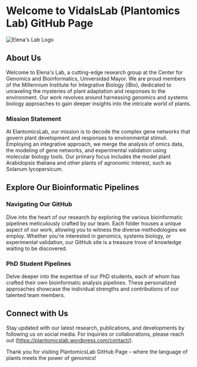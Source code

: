 # Welcome to VidalsLab (Plantomics Lab) GitHub Page

![Elena's Lab Logo](https://plantomicslab.files.wordpress.com/2018/09/plantomics_vrt_color_bajada.png?w=1086&h=545)

## About Us

Welcome to Elena's Lab, a cutting-edge research group at the Center for Genomics and Bioinformatics, Universidad Mayor. We are proud members of the Millennium Institute for Integrative Biology (iBio), dedicated to unraveling the mysteries of plant adaptation and responses to the environment. Our work revolves around harnessing genomics and systems biology approaches to gain deeper insights into the intricate world of plants.

### Mission Statement

At ElantomicsLab, our mission is to decode the complex gene networks that govern plant development and responses to environmental stimuli. Employing an integrative approach, we merge the analysis of omics data, the modeling of gene networks, and experimental validation using molecular biology tools. Our primary focus includes the model plant Arabidopsis thaliana and other plants of agronomic interest, such as Solanum lycopersicum.

## Explore Our Bioinformatic Pipelines

### Navigating Our GitHub

Dive into the heart of our research by exploring the various bioinformatic pipelines meticulously crafted by our team. Each folder houses a unique aspect of our work, allowing you to witness the diverse methodologies we employ. Whether you're interested in genomics, systems biology, or experimental validation, our GitHub site is a treasure trove of knowledge waiting to be discovered.

### PhD Student Pipelines

Delve deeper into the expertise of our PhD students, each of whom has crafted their own bioinformatic analysis pipelines. These personalized approaches showcase the individual strengths and contributions of our talented team members.

## Connect with Us

Stay updated with our latest research, publications, and developments by following us on social media. For inquiries or collaborations, please reach out (https://plantomicslab.wordpress.com/contact/).

Thank you for visiting PlantomicsLab GitHub Page – where the language of plants meets the power of genomics!


